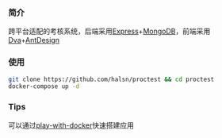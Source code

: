 ### 简介
跨平台适配的考核系统，后端采用[Express](https://expressjs.com/)+[MongoDB](http://mongodb.org/)，前端采用[Dva](https://github.com/dvajs/dva)+[AntDesign](https://ant.design/index-cn)

### 使用

```bash
git clone https://github.com/halsn/proctest && cd proctest
docker-compose up -d
```

### Tips
可以通过[play-with-docker](www.play-with-docker.com)快速搭建应用

